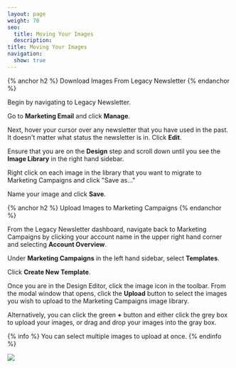 ```yaml
---
layout: page
weight: 70
seo:
  title: Moving Your Images
  description:
title: Moving Your Images
navigation:
  show: true
---
```


{% anchor h2 %}
Download Images From Legacy Newsletter
{% endanchor %}

Begin by navigating to Legacy Newsletter.

Go to **Marketing Email** and click **Manage**.

Next, hover your cursor over any newsletter that you have used in the past. It doesn't matter what status the newsletter is in. Click **Edit**.

Ensure that you are on the **Design** step and scroll down until you see the **Image Library** in the right hand sidebar.

Right click on each image in the library that you want to migrate to Marketing Campaigns and click "Save as…"

Name your image and click **Save**.

{% anchor h2 %}
Upload Images to Marketing Campaigns
{% endanchor %}

From the Legacy Newsletter dashboard, navigate back to Marketing Campaigns by clicking your account name in the upper right hand corner and selecting **Account Overview**.

Under **Marketing Campaigns** in the left hand sidebar, select **Templates**.

Click **Create New Template**.

Once you are in the Design Editor, click the image icon in the toolbar. From the modal window that opens, click the **Upload** button to select the images you wish to upload to the Marketing Campaigns image library.

Alternatively, you can click the green **+** button and either click the grey box to upload your images, or drag and drop your images into the gray box.

{% info %}
You can select multiple images to upload at once.
{% endinfo %}

![]({{root_url}}/images/upload_images.gif)
